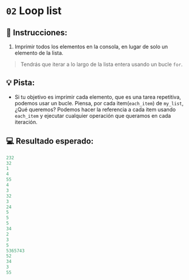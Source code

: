 # `02` Loop list

## 📝 Instrucciones:

1. Imprimir todos los elementos en la consola, en lugar de solo un elemento de la lista.

> Tendrás que iterar a lo largo de la lista entera usando un bucle `for`.

## 💡 Pista:

+ Si tu objetivo es imprimir cada elemento, que es una tarea repetitiva, podemos usar un bucle. Piensa, por cada item(`each_item`) de `my_list`, ¿Qué queremos? Podemos hacer la referencia a cada item usando `each_item` y ejecutar cualquier operación que queramos en cada iteración.

## 💻 Resultado esperado:

```py
232
32
1
4
55
4
3
32
3
24
5
5
5
34
2
3
5
5365743
52
34
3
55
```
